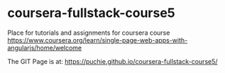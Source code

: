 # coursera-fullstack-course5
Place for tutorials and assignments for coursera course https://www.coursera.org/learn/single-page-web-apps-with-angularjs/home/welcome

The GIT Page is at: https://puchie.github.io/coursera-fullstack-course5/
